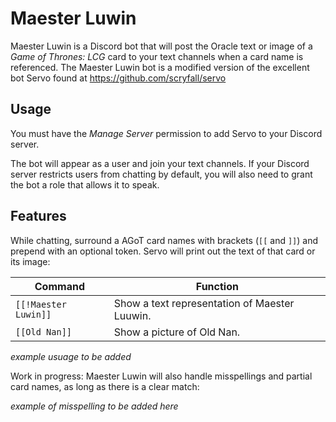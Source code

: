 # Maester Luwin

Maester Luwin is a Discord bot that will post the Oracle text or image of a _Game of Thrones: LCG_ card to your text channels when a card name is referenced. The Maester Luwin bot is a modified version of the excellent bot Servo found at 
https://github.com/scryfall/servo

## Usage

You must have the _Manage Server_ permission to add Servo to your Discord server.

The bot will appear as a user and join your text channels. If your Discord server restricts users from chatting by default, you will also need to grant the bot a role that allows it to speak.

## Features

While chatting, surround a AGoT card names with brackets (`[[` and `]]`) and prepend with an optional token. Servo will print out the text of that card or its image:

| Command               | Function                                        |
|-----------------------|-------------------------------------------------|
| `[[!Maester Luwin]]`  | Show a text representation of Maester Luuwin.   |
| `[[Old Nan]]`         | Show a picture of Old Nan.                      |

_example usuage to be added_

Work in progress: Maester Luwin will also handle misspellings and partial card names, as long as there is a clear match:

_example of misspelling to be added here_
